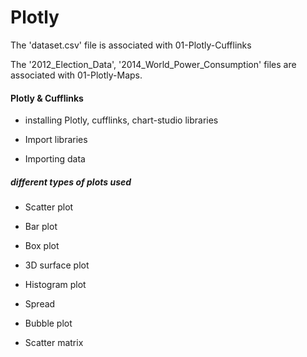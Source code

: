 # Plotly


The 'dataset.csv' file is associated with 01-Plotly-Cufflinks

The '2012_Election_Data', '2014_World_Power_Consumption' files are associated with 01-Plotly-Maps.


#### Plotly & Cufflinks

- installing Plotly, cufflinks, chart-studio libraries

- Import libraries

- Importing data

##### different types of plots used
- Scatter plot

- Bar plot

- Box plot

- 3D surface plot

- Histogram plot

- Spread

- Bubble plot

- Scatter matrix
##
